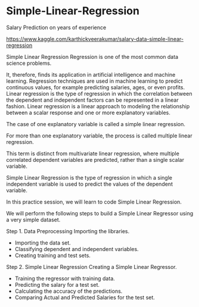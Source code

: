 # Simple-Linear-Regression
Salary Prediction on years of experience

https://www.kaggle.com/karthickveerakumar/salary-data-simple-linear-regression

Simple Linear Regression Regression is one of the most common data science problems. 

It, therefore, finds its application in artificial intelligence and machine learning.
Regression techniques are used in machine learning to predict continuous values, for example predicting salaries, ages, or even profits.
Linear regression is the type of regression in which the correlation between the dependent and independent factors can be represented in a linear fashion. 
Linear regression is a linear approach to modeling the relationship between a scalar response and one or more explanatory variables. 

The case of one explanatory variable is called a simple linear regression. 

For more than one explanatory variable, the process is called multiple linear regression. 

This term is distinct from multivariate linear regression, where multiple correlated dependent variables are predicted, rather than a single scalar variable. 

Simple Linear Regression is the type of regression in which a single independent variable is used to predict the values of the dependent variable. 

In this practice session, we will learn to code Simple Linear Regression.

We will perform the following steps to build a Simple Linear Regressor using a very simple dataset. 

Step 1. Data Preprocessing Importing the libraries. 

- Importing the data set. 
- Classifying dependent and independent variables. 
- Creating training and test sets. 

Step 2. Simple Linear Regression Creating a Simple Linear Regressor. 

- Training the regressor with training data. 
- Predicting the salary for a test set. 
- Calculating the accuracy of the predictions. 
- Comparing Actual and Predicted Salaries for the test set. 
